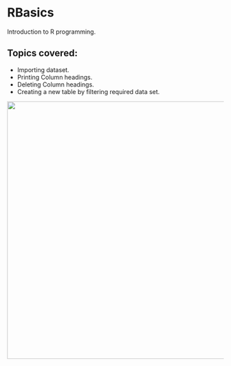 # RBasics
Introduction to R programming.

## Topics covered:
* Importing dataset.
* Printing Column headings.
* Deleting Column headings.
* Creating a new table by filtering required data set.

<img width="600" src="https://user-images.githubusercontent.com/74871887/138751649-96663457-c135-49f2-80a6-09a4e9be3034.png">



